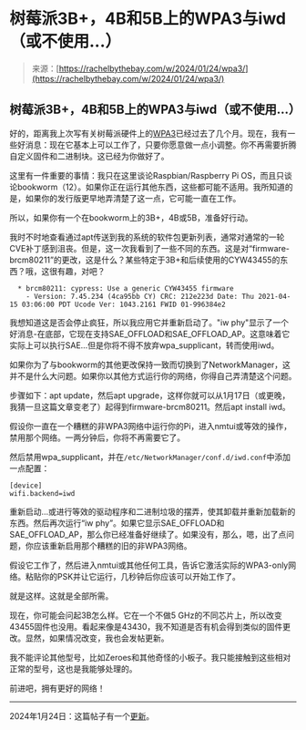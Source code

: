 <!--yml

类别：未分类

日期：2024-05-27 15:04:22

-->

# 树莓派3B+，4B和5B上的WPA3与iwd（或不使用...）

> 来源：[https://rachelbythebay.com/w/2024/01/24/wpa3/](https://rachelbythebay.com/w/2024/01/24/wpa3/)

## 树莓派3B+，4B和5B上的WPA3与iwd（或不使用...）

好的，距离我上次写有关树莓派硬件上的[WPA3](/w/2023/11/07/wpa3/)已经过去了几个月。现在，我有一些好消息：现在它基本上可以工作了，只要你愿意做一点小调整。你不再需要折腾自定义固件和二进制块。这已经为你做好了。

这里有一件重要的事情：我只在这里谈论Raspbian/Raspberry Pi OS，而且只谈论bookworm（12）。如果你正在运行其他东西，这些都可能不适用。我所知道的是，如果你的发行版更早地弄清楚了这一点，它可能一直在工作。

所以，如果你有一个在bookworm上的3B+，4B或5B，准备好行动。

我时不时地查看通过apt传送到我的系统的软件包更新列表，通常对通常的一轮CVE补丁感到沮丧。但是，这一次我看到了一些不同的东西。这是对“firmware-brcm80211”的更改，这是什么？某些特定于3B+和后续使用的CYW43455的东西？哦，这很有趣，对吧？

```
  * brcm80211: cypress: Use a generic CYW43455 firmware
    - Version: 7.45.234 (4ca95bb CY) CRC: 212e223d Date: Thu 2021-04-15 03:06:00 PDT Ucode Ver: 1043.2161 FWID 01-996384e2

```

我想知道这是否会停止疯狂，所以我应用它并重新启动了。"iw phy"显示了一个好消息-在底部，它现在支持SAE_OFFLOAD和SAE_OFFLOAD_AP。这意味着它实际上可以执行SAE...但是你将不得不放弃wpa_supplicant，转而使用iwd。

如果你为了与bookworm的其他更改保持一致而切换到了NetworkManager，这并不是什么大问题。如果你以其他方式运行你的网络，你得自己弄清楚这个问题。

步骤如下：apt update，然后apt upgrade，这样你就可以从1月17日（或更晚，我猜一旦这篇文章变老了）起得到firmware-brcm80211。然后apt install iwd。

假设你一直在一个糟糕的非WPA3网络中运行你的Pi，进入nmtui或等效的操作，禁用那个网络。一两分钟后，你将不再需要它了。

然后禁用wpa_supplicant，并在`/etc/NetworkManager/conf.d/iwd.conf`中添加一点配置：

```
[device]
wifi.backend=iwd

```

重新启动…或进行等效的驱动程序和二进制垃圾的摆弄，使其卸载并重新加载新的东西。然后再次运行“iw phy”。如果它显示SAE_OFFLOAD和SAE_OFFLOAD_AP，那么你已经准备好继续了。如果没有，那么，嗯，出了点问题，你应该重新启用那个糟糕的旧的非WPA3网络。

假设它工作了，然后进入nmtui或其他任何工具，告诉它激活实际的WPA3-only网络。粘贴你的PSK并让它运行，几秒钟后你应该可以开始工作了。

就是这样。这就是全部所需。

现在，你可能会问起3B怎么样。它在一个不做5 GHz的不同芯片上，所以改变43455固件也没用。看起来像是43430，我不知道是否有机会得到类似的固件更改。显然，如果情况改变，我也会发帖更新。

我不能评论其他型号，比如Zeroes和其他奇怪的小板子。我只能接触到这些相对正常的型号，这也是我能够处理的。

前进吧，拥有更好的网络！

* * *

2024年1月24日：这篇帖子有一个[更新](/w/2024/01/24/fail/)。

